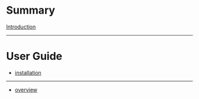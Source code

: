 # Summary

[Introduction](./introduction.md)

---

# User Guide

- [installation](./installation.md)

---

- [overview](./overview.md)
